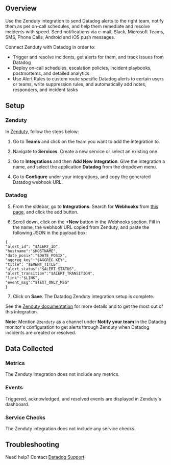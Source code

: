 ## Overview

Use the Zenduty integration to send Datadog alerts to the right team, notify them as per on-call schedules, and help them remediate and resolve incidents with speed. Send notifications via e-mail, Slack, Microsoft Teams, SMS, Phone Calls, Android and iOS push messages.

Connect Zenduty with Datadog in order to:
- Trigger and resolve incidents, get alerts for them, and track issues from Datadog
- Deploy on-call schedules, escalation policies, incident playbooks, postmortems, and detailed analytics
- Use Alert Rules to custom route specific Datadog alerts to certain users or teams, write suppression rules, and automatically add notes, responders, and incident tasks

## Setup

### Zenduty
In [Zenduty][1], follow the steps below:

1. Go to **Teams** and click on the team you want to add the integration to.
 
2. Navigate to **Services**. Create a new service or select an existing one.
 
3. Go to **Integrations** and then **Add New Integration**. Give the integration a name, and select the application **Datadog** from the dropdown menu.

4. Go to **Configure** under your integrations, and copy the generated Datadog webhook URL.

### Datadog

5. From the sidebar, go to **Integrations**. Search for **Webhooks** from [this page][2], and click the add button.

6. Scroll down, click on the **+New** button in the Webhooks section. Fill in the name, the webhook URL copied from Zenduty, and paste the following JSON in the payload box:
```
{
"alert_id": "$ALERT_ID",
"hostname":"$HOSTNAME",
"date_posix":"$DATE_POSIX",
"aggreg_key":"$AGGREG_KEY",
"title": "$EVENT_TITLE",
"alert_status":"$ALERT_STATUS",
"alert_transition":"$ALERT_TRANSITION",
"link":"$LINK",
"event_msg":"$TEXT_ONLY_MSG"
}
```

7. Click on **Save**. The Datadog Zenduty integration setup is complete.

See the [Zenduty documentation][3] for more details and to get the most out of this integration.

**Note**: Mention ```@zenduty``` as a channel under **Notify your team** in the Datadog monitor's configuration to get alerts through Zenduty when Datadog incidents are created or resolved.

## Data Collected
### Metrics

The Zenduty integration does not include any metrics.

### Events

Triggered, acknowledged, and resolved events are displayed in Zenduty's dashboard.

### Service Checks

The Zenduty integration does not include any service checks.

## Troubleshooting
Need help? Contact [Datadog Support][4].

[1]: https://www.zenduty.com
[2]: https://app.datadoghq.com/integrations/webhooks?search=webhook
[3]: https://docs.zenduty.com/docs/datadog
[4]: https://docs.datadoghq.com/help/
